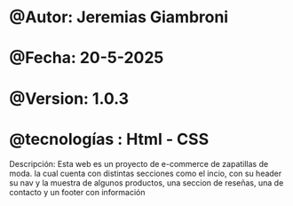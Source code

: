 # @Autor: Jeremias Giambroni
# @Fecha: 20-5-2025
# @Version: 1.0.3
# @tecnologías : Html - CSS
Descripción:
Esta web es un proyecto de e-commerce de zapatillas de moda. la cual cuenta con distintas secciones como el incio, con su header su nav y la muestra de algunos productos, una seccion de reseñas, una de contacto y un footer con información
